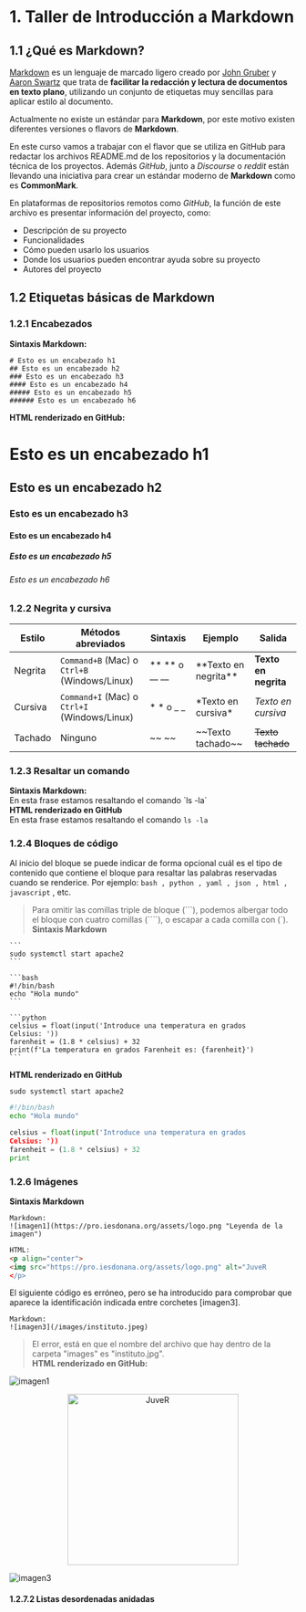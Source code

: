 # 1. Taller de Introducción a Markdown
## 1.1 ¿Qué es Markdown? 
[Markdown](https://daringfireball.net/projects/markdown/) es un lenguaje de marcado ligero creado por [John Gruber](https://en.wikipedia.org/wiki/John_Gruber) y [Aaron Swartz](https://es.wikipedia.org/wiki/Aaron_Swartz) que trata de **facilitar la redacción y lectura de documentos en texto plano**, utilizando un conjunto de etiquetas muy sencillas para aplicar estilo al documento.  

Actualmente no existe un estándar para **Markdown**, por este motivo existen diferentes versiones o flavors de **Markdown**.  

En este curso vamos a trabajar con el flavor que se utiliza en GitHub para redactar los archivos README.md de los repositorios y la documentación técnica de los proyectos. Además *GitHub*, junto a *Discourse* o *reddit* están llevando una iniciativa para crear un estándar moderno de **Markdown** como es **CommonMark**.  

En plataformas de repositorios remotos como *GitHub*, la función de este archivo es presentar información del proyecto, como:  

<ul>
  <li> Descripción de su proyecto </li>
  <li> Funcionalidades </li>
  <li> Cómo pueden usarlo los usuarios </li>
  <li> Donde los usuarios pueden encontrar ayuda sobre su proyecto </li>
  <li> Autores del proyecto </li>
</ul>  

## 1.2 Etiquetas básicas de Markdown
### 1.2.1 Encabezados  

**Sintaxis Markdown:**  

```
# Esto es un encabezado h1
## Esto es un encabezado h2
### Esto es un encabezado h3
#### Esto es un encabezado h4
##### Esto es un encabezado h5
###### Esto es un encabezado h6
```  

**HTML renderizado en GitHub:**  
# Esto es un encabezado h1
## Esto es un encabezado h2
### Esto es un encabezado h3
#### Esto es un encabezado h4
##### Esto es un encabezado h5
###### Esto es un encabezado h6
### 1.2.2 Negrita y cursiva  

| Estilo | Métodos abreviados | Sintaxis | Ejemplo | Salida |
| --- | --- | --- | --- | --- | 
| Negrita | `Command+B` (Mac) o `Ctrl+B` (Windows/Linux) | \*\* \*\* o \_\_ \_\_ | \*\*Texto en negrita\*\* | **Texto en negrita** |
| Cursiva | `Command+I` (Mac) o `Ctrl+I`  (Windows/Linux) | \* \* o \_ \_ | \*Texto en cursiva\* | *Texto en cursiva* |
| Tachado | Ninguno | \~\~ \~\~ | \~\~Texto tachado\~\~ | ~~Texto tachado~~ |  

### 1.2.3 Resaltar un comando
**Sintaxis Markdown:**  
En esta frase estamos resaltando el comando \`ls -la\`  
**HTML renderizado en GitHub**  
En esta frase estamos resaltando el comando `ls -la`  

### 1.2.4 Bloques de código  

Al inicio del bloque se puede indicar de forma opcional cuál es el tipo de contenido
que contiene el bloque para resaltar las palabras reservadas cuando se renderice.
Por ejemplo: `bash , python , yaml , json , html , javascript` , etc.  
> Para omitir las comillas triple de bloque (```), podemos albergar todo el bloque
con cuatro comillas (````), o escapar a cada comilla con (\`).  
**Sintaxis Markdown**  
```` 
```
sudo systemctl start apache2
```
````  

```` 
```bash
#!/bin/bash
echo "Hola mundo"
```
````  

```` 
```python
celsius = float(input('Introduce una temperatura en grados
Celsius: '))
farenheit = (1.8 * celsius) + 32
print(f'La temperatura en grados Farenheit es: {farenheit}')
```
````  

**HTML renderizado en GitHub**  

```
sudo systemctl start apache2
```  

```bash
#!/bin/bash
echo "Hola mundo"
```  

```python
celsius = float(input('Introduce una temperatura en grados
Celsius: '))
farenheit = (1.8 * celsius) + 32
print
```  

### 1.2.6 Imágenes  

**Sintaxis Markdown**  

```
Markdown:
![imagen1](https://pro.iesdonana.org/assets/logo.png "Leyenda de la imagen")
```  

```html
HTML:
<p align="center">
<img src="https://pro.iesdonana.org/assets/logo.png" alt="JuveR
</p>
```  

El siguiente código es erróneo, pero se ha introducido para comprobar que aparece
la identificación indicada entre corchetes [imagen3].  

```
Markdown:
![imagen3](/images/instituto.jpeg)
```  
> El error, está en que el nombre del archivo que hay dentro de la carpeta
"images" es "instituto.jpg".  
**HTML renderizado en GitHub:**  

![imagen1](https://pro.iesdonana.org/assets/logo.png "Leyenda de la imagen")  

<p align="center">
<img src="https://pro.iesdonana.org/assets/logo.png" alt="JuveR" width="300px">
</p>  
                                                          
![imagen3](/images/instituto.jpeg)  
                                                          
#### 1.2.7.2 Listas desordenadas anidadas  
                                                          
                                                          
